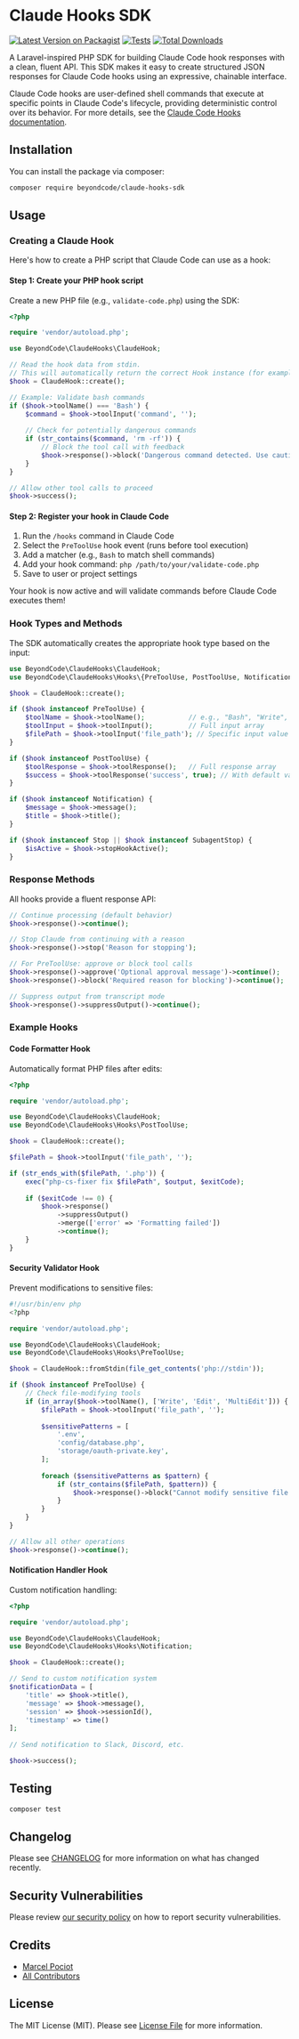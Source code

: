 # Claude Hooks SDK

[![Latest Version on Packagist](https://img.shields.io/packagist/v/beyondcode/claude-hooks-sdk.svg?style=flat-square)](https://packagist.org/packages/beyondcode/claude-hooks-sdk)
[![Tests](https://img.shields.io/github/actions/workflow/status/beyondcode/claude-hooks-sdk/run-tests.yml?branch=main&label=tests&style=flat-square)](https://github.com/beyondcode/claude-hooks-sdk/actions/workflows/run-tests.yml)
[![Total Downloads](https://img.shields.io/packagist/dt/beyondcode/claude-hooks-sdk.svg?style=flat-square)](https://packagist.org/packages/beyondcode/claude-hooks-sdk)

A Laravel-inspired PHP SDK for building Claude Code hook responses with a clean, fluent API. This SDK makes it easy to create structured JSON responses for Claude Code hooks using an expressive, chainable interface.

Claude Code hooks are user-defined shell commands that execute at specific points in Claude Code's lifecycle, providing deterministic control over its behavior. For more details, see the [Claude Code Hooks documentation](https://docs.anthropic.com/en/docs/claude-code/hooks).

## Installation

You can install the package via composer:

```bash
composer require beyondcode/claude-hooks-sdk
```

## Usage

### Creating a Claude Hook

Here's how to create a PHP script that Claude Code can use as a hook:

#### Step 1: Create your PHP hook script

Create a new PHP file (e.g., `validate-code.php`) using the SDK:

```php
<?php

require 'vendor/autoload.php';

use BeyondCode\ClaudeHooks\ClaudeHook;

// Read the hook data from stdin. 
// This will automatically return the correct Hook instance (for example PreToolUse)
$hook = ClaudeHook::create();

// Example: Validate bash commands
if ($hook->toolName() === 'Bash') {
    $command = $hook->toolInput('command', '');
    
    // Check for potentially dangerous commands
    if (str_contains($command, 'rm -rf')) {
        // Block the tool call with feedback
        $hook->response()->block('Dangerous command detected. Use caution with rm -rf commands.');
    }
}

// Allow other tool calls to proceed
$hook->success();
```

#### Step 2: Register your hook in Claude Code

1. Run the `/hooks` command in Claude Code
2. Select the `PreToolUse` hook event (runs before tool execution)
3. Add a matcher (e.g., `Bash` to match shell commands)
4. Add your hook command: `php /path/to/your/validate-code.php`
5. Save to user or project settings

Your hook is now active and will validate commands before Claude Code executes them!

### Hook Types and Methods

The SDK automatically creates the appropriate hook type based on the input:

```php
use BeyondCode\ClaudeHooks\ClaudeHook;
use BeyondCode\ClaudeHooks\Hooks\{PreToolUse, PostToolUse, Notification, Stop, SubagentStop};

$hook = ClaudeHook::create();

if ($hook instanceof PreToolUse) {
    $toolName = $hook->toolName();           // e.g., "Bash", "Write", "Edit"
    $toolInput = $hook->toolInput();         // Full input array
    $filePath = $hook->toolInput('file_path'); // Specific input value
}

if ($hook instanceof PostToolUse) {
    $toolResponse = $hook->toolResponse();   // Full response array
    $success = $hook->toolResponse('success', true); // With default value
}

if ($hook instanceof Notification) {
    $message = $hook->message();
    $title = $hook->title();
}

if ($hook instanceof Stop || $hook instanceof SubagentStop) {
    $isActive = $hook->stopHookActive();
}
```

### Response Methods

All hooks provide a fluent response API:

```php
// Continue processing (default behavior)
$hook->response()->continue();

// Stop Claude from continuing with a reason
$hook->response()->stop('Reason for stopping');

// For PreToolUse: approve or block tool calls
$hook->response()->approve('Optional approval message')->continue();
$hook->response()->block('Required reason for blocking')->continue();

// Suppress output from transcript mode
$hook->response()->suppressOutput()->continue();
```

### Example Hooks

#### Code Formatter Hook

Automatically format PHP files after edits:

```php
<?php

require 'vendor/autoload.php';

use BeyondCode\ClaudeHooks\ClaudeHook;
use BeyondCode\ClaudeHooks\Hooks\PostToolUse;

$hook = ClaudeHook::create();

$filePath = $hook->toolInput('file_path', '');

if (str_ends_with($filePath, '.php')) {
    exec("php-cs-fixer fix $filePath", $output, $exitCode);
    
    if ($exitCode !== 0) {
        $hook->response()
            ->suppressOutput()
            ->merge(['error' => 'Formatting failed'])
            ->continue();
    }
}
```

#### Security Validator Hook

Prevent modifications to sensitive files:

```php
#!/usr/bin/env php
<?php

require 'vendor/autoload.php';

use BeyondCode\ClaudeHooks\ClaudeHook;
use BeyondCode\ClaudeHooks\Hooks\PreToolUse;

$hook = ClaudeHook::fromStdin(file_get_contents('php://stdin'));

if ($hook instanceof PreToolUse) {
    // Check file-modifying tools
    if (in_array($hook->toolName(), ['Write', 'Edit', 'MultiEdit'])) {
        $filePath = $hook->toolInput('file_path', '');
        
        $sensitivePatterns = [
            '.env',
            'config/database.php',
            'storage/oauth-private.key',
        ];
        
        foreach ($sensitivePatterns as $pattern) {
            if (str_contains($filePath, $pattern)) {
                $hook->response()->block("Cannot modify sensitive file: $filePath");
            }
        }
    }
}

// Allow all other operations
$hook->response()->continue();
```

#### Notification Handler Hook

Custom notification handling:

```php
<?php

require 'vendor/autoload.php';

use BeyondCode\ClaudeHooks\ClaudeHook;
use BeyondCode\ClaudeHooks\Hooks\Notification;

$hook = ClaudeHook::create();

// Send to custom notification system
$notificationData = [
    'title' => $hook->title(),
    'message' => $hook->message(),
    'session' => $hook->sessionId(),
    'timestamp' => time()
];
    
// Send notification to Slack, Discord, etc.

$hook->success();
```


## Testing

```bash
composer test
```

## Changelog

Please see [CHANGELOG](CHANGELOG.md) for more information on what has changed recently.

## Security Vulnerabilities

Please review [our security policy](../../security/policy) on how to report security vulnerabilities.

## Credits

- [Marcel Pociot](https://github.com/mpociot)
- [All Contributors](../../contributors)

## License

The MIT License (MIT). Please see [License File](LICENSE.md) for more information.
